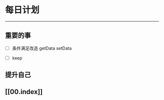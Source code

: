 
# 每日计划
---
## 重要的事

- [ ]  条件满足改造
       getData
       setData
- [ ] keep 



## 提升自己

  



## [[00.index]]










